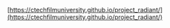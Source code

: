 [https://ctechfilmuniversity.github.io/project_radiant/](https://ctechfilmuniversity.github.io/project_radiant/)